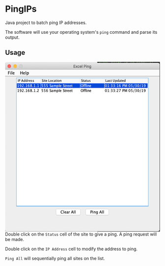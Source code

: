 # PingIPs
Java project to batch ping IP addresses.

The software will use your operating system's `ping` command and parse its output.

## Usage

<img align="right" width="531" height="554" src="https://github.com/tbender4/PingIPs/blob/master/demo.png">

Double click on the `Status` cell of the site to give a ping. A ping request will be made.

Double click on the `IP Address` cell to modify the address to ping.

`Ping All` will sequentially ping all sites on the list.
